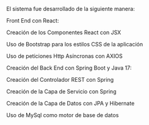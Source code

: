El sistema fue desarrollado de la siguiente manera:

Front End con React:

Creación de los Componentes React con JSX

Uso de Bootstrap para los estilos CSS de la aplicación

Uso de peticiones Http Asíncronas con AXIOS

Creación del Back End con Spring Boot y Java 17:

Creación del Controlador REST con Spring

Creación de la Capa de Servicio con Spring

Creación de la Capa  de Datos con JPA y Hibernate

Uso de MySql como motor de base de datos
